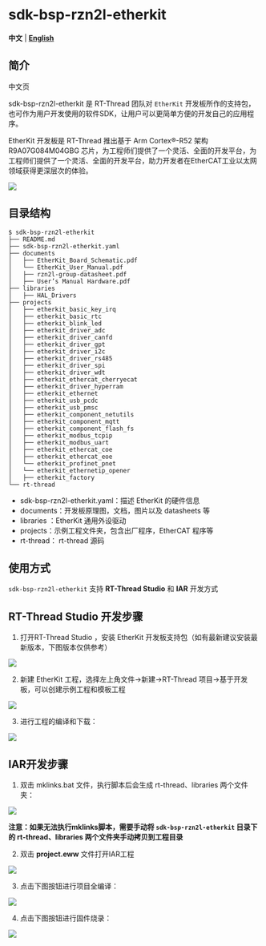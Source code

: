 # sdk-bsp-rzn2l-etherkit

**中文** | [**English**](./README.md)

## 简介

中文页

sdk-bsp-rzn2l-etherkit 是 RT-Thread 团队对 `EtherKit`  开发板所作的支持包，也可作为用户开发使用的软件SDK，让用户可以更简单方便的开发自己的应用程序。

EtherKit 开发板是 RT-Thread 推出基于 Arm Cortex®-R52 架构 R9A07G084M04GBG 芯片，为工程师们提供了一个灵活、全面的开发平台，为工程师们提供了一个灵活、全面的开发平台，助力开发者在EtherCAT工业以太网领域获得更深层次的体验。

![](docs/figures/big.png)

## 目录结构

```
$ sdk-bsp-rzn2l-etherkit
├── README.md
├── sdk-bsp-rzn2l-etherkit.yaml
├── documents
│   ├── EtherKit_Board_Schematic.pdf
│   └── EtherKit_User_Manual.pdf
│   ├── rzn2l-group-datasheet.pdf
│   ├── User’s Manual Hardware.pdf
├── libraries
│   ├── HAL_Drivers
├── projects
│   ├── etherkit_basic_key_irq
│   ├── etherkit_basic_rtc
│   ├── etherkit_blink_led
│   ├── etherkit_driver_adc
│   ├── etherkit_driver_canfd
│   ├── etherkit_driver_gpt
│   ├── etherkit_driver_i2c
│   ├── etherkit_driver_rs485
│   ├── etherkit_driver_spi
│   ├── etherkit_driver_wdt
│   ├── etherkit_ethercat_cherryecat
│   ├── etherkit_driver_hyperram
│   ├── etherkit_ethernet
│   ├── etherkit_usb_pcdc
│   ├── etherkit_usb_pmsc
│   ├── etherkit_component_netutils
│   ├── etherkit_component_mqtt
│   ├── etherkit_component_flash_fs
│   ├── etherkit_modbus_tcpip
│   ├── etherkit_modbus_uart
│   ├── etherkit_ethercat_coe
│   ├── etherkit_ethercat_eoe
│   └── etherkit_profinet_pnet
│   └── etherkit_ethernetip_opener
│   ├── etherkit_factory
└── rt-thread
```

- sdk-bsp-rzn2l-etherkit.yaml：描述 EtherKit 的硬件信息
- documents：开发板原理图，文档，图片以及 datasheets 等
- libraries ：EtherKit 通用外设驱动
- projects：示例工程文件夹，包含出厂程序，EtherCAT 程序等
- rt-thread： rt-thread 源码

## 使用方式

`sdk-bsp-rzn2l-etherkit` 支持 **RT-Thread Studio** 和 **IAR** 开发方式

## **RT-Thread Studio 开发步骤**

1. 打开RT-Thread Studio ，安装 EtherKit 开发板支持包（如有最新建议安装最新版本，下图版本仅供参考）

![](docs/figures/1.png)

2. 新建 EtherKit 工程，选择左上角文件->新建->RT-Thread 项目->基于开发板，可以创建示例工程和模板工程

![](docs/figures/2.png)

3. 进行工程的编译和下载：

![](docs/figures/3.png)

## IAR开发步骤

1. 双击 mklinks.bat 文件，执行脚本后会生成 rt-thread、libraries 两个文件夹：

![](docs/figures/4.png)

**注意：如果无法执行mklinks脚本，需要手动将 `sdk-bsp-rzn2l-etherkit` 目录下的 rt-thread、libraries 两个文件夹手动拷贝到工程目录**

2. 双击 **project.eww** 文件打开IAR工程

![](docs/figures/5.png)

3. 点击下图按钮进行项目全编译：

![](docs/figures/6.png)

4. 点击下图按钮进行固件烧录：

![](docs/figures/7.png)
